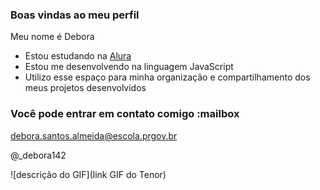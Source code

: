 ### Boas vindas ao meu perfil

Meu nome é Debora

- Estou estudando na [Alura](https://www.alura.com.br)
- Estou me desenvolvendo na linguagem JavaScript
- Utilizo esse espaço para minha organização e compartilhamento dos meus projetos desenvolvidos

### Você pode entrar em contato comigo :mailbox

debora.santos.almeida@escola.prgov.br

@_debora142

![descrição do GIF](link GIF do Tenor)

